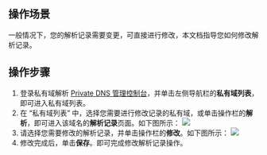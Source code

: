 ## 操作场景
一般情况下，您的解析记录需要变更，可直接进行修改，本文档指导您如何修改解析记录。

## 操作步骤
1. 登录私有域解析 [Private DNS 管理控制台](https://console.cloud.tencent.com/privatedns/)，并单击左侧导航栏的**私有域列表**，即可进入私有域列表。
2. 在 “私有域列表” 中，选择您需要进行修改记录的私有域，或单击操作栏的**解析**，即可进入该域名的**解析记录**页面。如下图所示：
![](https://main.qcloudimg.com/raw/965b35507b9de90112d57608a95d6405.png)
3. 请选择您需要修改的解析记录，并单击操作栏的**修改**。如下图所示：
![](https://main.qcloudimg.com/raw/c824b696a4d30f3417184a09010dc12e.png)
4. 修改完成后，单击**保存**。即可完成修改解析记录操作。

